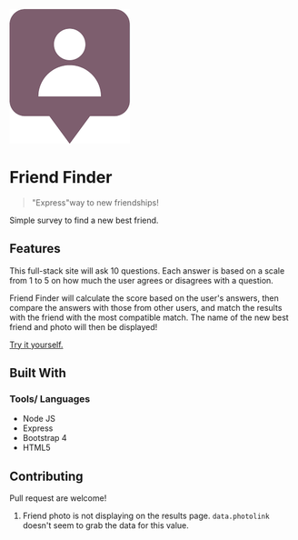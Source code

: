 ![Logo of the project](/images/friend.png)

# Friend Finder
>"Express"way to new friendships!

Simple survey to find a new best friend.

## Features

This full-stack site will ask 10 questions. Each answer is based on a scale from 1 to 5 on how much the user agrees or disagrees with a question.

Friend Finder will calculate the score based on the user's answers, then compare the answers with those from other users, and match the results with the friend with the most compatible match. The name of the new best friend and photo will then be displayed!
 
[Try it yourself.](https://fathomless-plateau-41513.herokuapp.com)

## Built With

### Tools/ Languages
* Node JS
* Express
* Bootstrap 4
* HTML5

## Contributing
Pull request are welcome!

1. Friend photo is not displaying on the results page. `data.photolink` doesn't seem to grab the data for this value. 
